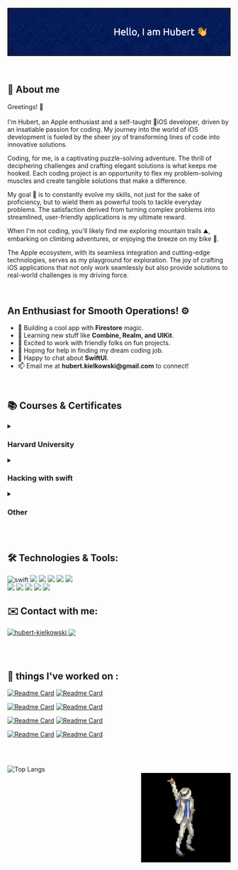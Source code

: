 ![Header](https://github.com/bashubb/bashubb/blob/main/github_header.png)


<br>
<h2>📍 About me</h2>
    <p >Greetings! 🚀 <br> 
     <br>
     I'm Hubert, an Apple enthusiast and a self-taught 📱iOS developer, driven by an insatiable passion for coding. My journey into the world of iOS development is fueled by the sheer joy of transforming lines of code into innovative solutions.</p>
    <p>Coding, for me, is a captivating puzzle-solving adventure. The thrill of deciphering challenges and crafting elegant solutions is what keeps me hooked. Each coding project is an opportunity to flex my problem-solving muscles and create tangible solutions that make a difference.</p>

   <p > My goal 🏹 is to constantly evolve my skills, not just for the sake of proficiency, but to wield them as powerful tools to tackle everyday problems. The satisfaction derived from turning complex problems into streamlined, user-friendly applications is my ultimate reward.</p>

   <p> When I'm not coding, you'll likely find me exploring mountain trails ⛰️, embarking on climbing adventures, or enjoying the breeze on my bike 🚴. </p>
   <p> The Apple ecosystem, with its seamless integration and cutting-edge technologies, serves as my playground for exploration. The joy of crafting iOS applications that not only work seamlessly but also provide solutions to real-world challenges is my driving force.
    </p>
    <br>




<h2>An Enthusiast for Smooth Operations! ⚙️   </h2>

<ul>
    <li>🔭 Building a cool app with <b>Firestore</b> magic.</li>
    <li>🌱 Learning new stuff like <b>Combine, Realm, and UIKit</b>.</li>
    <li>👯 Excited to work with friendly folks on fun projects.</li>
    <li>🤝 Hoping for help in finding my dream coding job.</li>
    <li>💬 Happy to chat about <b>SwiftUI</b>.</li>
    <li>📫 Email me at <b>hubert.kielkowski@gmail.com</b> to connect!</li>
</ul>
<br>


<h2> 📚 Courses & Certificates </h2>
<details>
    <summary><h3>Harvard University</h3></summary>
    <ul>
        <li><h4>CS50x - Introduction to computer science</h4></li>
        <p><i>I embarked on the CS50x journey, delving into a 10-week exploration that unfolded <br>
            the foundations of the C programming language,the adaptability of Python, the intricacies of SQL's database querying capabilities,<br>
            and the vibrant interactivity brought by HTML and JavaScript. Throughout this experience, I tackled over 30 coding challenges, culminating in a</i> <a href="https://github.com/bashubb/VisualSort">final project</a></p>
            <ul>
                <li><a href="https://github.com/bashubb/CS50x">Check My Solutions</a></li>
                <li><a href="https://certificates.cs50.io/750197ab-7311-4f6a-b936-c67a5a0fe3f9">Certificate</a></li>
            </ul>
            <br>
        <li><h4>CS50p - Introduction to computer science with Python</h4></li>
        <p><i>In the CS50 Python course, I explored essential programming concepts, <br>
            including functions, variables, conditionals, loops, exceptions, libraries, unit tests,<br>
            file I/O, and regular expressions. With hands-on challenges for each topic and a </i><a href="https://github.com/bashubb/Tic_tac_toe">final project</a>, <br><i>
            the course provided a practical and comprehensive understanding of Python. The entire curriculum was centered on Python,<br>
            offering a robust foundation for solving diverse programming problems.</i></p>
            <ul>
                <li><a href="https://github.com/bashubb/CS50p">Check My Solutions</a></li>
                <li><a href="https://certificates.cs50.io/671fc18b-72f6-435e-a4af-f3ae129ca738">Certificate</a></li>
            </ul>
            <br>
        <li><h4>CS50T - Technology</h4></li>
            <p><i>In CS50 Technology, I delved into lectures covering hardware, the Internet, multimedia, security,<br>
                programming, and web development. This course provided me with a solid foundation in today's technology and<br>
                prepared me for future advancements, fostering a deeper understanding of key concepts in a concise format.</i></p>
            <ul>
                <li><a href="https://certificates.cs50.io/f9730f55-bc0b-4d41-b8d3-f7d15495f1f7">Certificate</a></li>
            </ul>
    </ul>
</details>
<details>
    <summary><h3>Hacking with swift</h3></summary>
    <ul>
        <li><h4>100 days with swift</h4></li>
            <ul>
                <li><a href="https://github.com/bashubb/100-days-of-swift">Check My Solutions</a></li>
                <li><a href="">Certificate</a></li>
            </ul>
        <li><h4>100 days with swiftUI</h4></li>
            <ul>
                <li><a href="https://github.com/bashubb/100-days-of-swiftUI">Check My Solutions</a></li>
                <li><a href="">Certificate</a></li>
            </ul>
    </ul>
</details>
<details>
    <summary><h3>Other</h3></summary>
    <ul>
        <li><h4>Swift Essential Training</h4></li>
            <ul>
                <li><a href="https://github.com/bashubb/bashubb/blob/main/CertyfikatUkonczenia_Swift%205%20Essential%20Training.pdf">Certificate</a></li>
            </ul>
        <li><h4>Software Development Academy : Junior Python Developer Course</h4></li>
            <ul>
                <li><a href="https://app.diplomasafe.com/pl-PL/diploma/d24fa5ee81817728bf0f6c4b040d084bd7ffeb071">Certificate</a></li>
            </ul>
        <li><h4>Software Development Academy : Scrum Metodology</h4></li>
            <ul>
                <li><a href="https://app.diplomasafe.com/pl-PL/diploma/d0f76442265ab45b0e5a6d6cd9f644b63976a7269">Certificate</a></li>
            </ul>
        <li><h4>Deep Teaching Solutions : Learning How to Learn - Powerful mental tools to help you master tough subjects</h4></li>
            <ul>
                <li><a href="https://github.com/bashubb/bashubb/blob/main/Coursera%20CRSAXCP6FJSM-2.pdf">Certificate</a></li>
            </ul>
    </ul>
</details>
<br><br>
<h2> 🛠️ Technologies & Tools: </h2>

<p align="left">
<img src="https://img.shields.io/badge/Swift-F05138.svg?style=for-the-badge&logo=Swift&logoColor=white" alt="swift" />
<img src="https://img.shields.io/badge/Xcode-147EFB.svg?style=for-the-badge&logo=Xcode&logoColor=white" />
<img src="https://img.shields.io/badge/Firebase-FFCA28.svg?style=for-the-badge&logo=Firebase&logoColor=black" />
<img src="https://img.shields.io/badge/Realm-39477F.svg?style=for-the-badge&logo=Realm&logoColor=white" />
<img src="https://img.shields.io/badge/CocoaPods-EE3322.svg?style=for-the-badge&logo=CocoaPods&logoColor=white"/>
<img src="https://img.shields.io/badge/Apple-000000.svg?style=for-the-badge&logo=Apple&logoColor=white" /> <br>

<img src="https://img.shields.io/badge/Python-3776AB.svg?style=for-the-badge&logo=Python&logoColor=white"/>
<img src="https://img.shields.io/badge/JavaScript-F7DF1E.svg?style=for-the-badge&logo=JavaScript&logoColor=black"/>
<img src="https://img.shields.io/badge/HTML5-E34F26.svg?style=for-the-badge&logo=HTML5&logoColor=white"/>
<img src="https://img.shields.io/badge/Git-F05032.svg?style=for-the-badge&logo=Git&logoColor=white" />
<img src="https://img.shields.io/badge/GitHub-181717.svg?style=for-the-badge&logo=GitHub&logoColor=white" />
</p>

<h2>✉️ Contact with me:</h2> 

<p align="left">
<a href="https://linkedin.com/in/hubert-kielkowski" target="blank"><img align="center" src="https://img.shields.io/badge/LinkedIn-0A66C2.svg?style=for-the-badge&logo=LinkedIn&logoColor=white" alt="hubert-kielkowski"/> <a href="https://discord.gg/https://discord.gg/Hnr2vdnbSX" target="blank"><img align="center" src="https://img.shields.io/badge/Discord-5865F2.svg?style=for-the-badge&logo=Discord&logoColor=white"/></a>
</p>

<br><br>

<h2>📐 things I've worked on :</h2>

<p>
    
[![Readme Card](https://github-readme-stats.vercel.app/api/pin/?username=bashubb&repo=BillSpliter&text_color=848D97&border_color=21262C&bg_color=0D1117&description_lines_count=5)](https://github.com/bashubb/BillSpliter)
[![Readme Card](https://github-readme-stats.vercel.app/api/pin/?username=bashubb&repo=VisualSort&text_color=848D97&border_color=21262C&bg_color=0D1117&description_lines_count=5)](https://github.com/bashubb/VisualSort)
</p><p>
    
[![Readme Card](https://github-readme-stats.vercel.app/api/pin/?username=bashubb&repo=Tic_tac_toe&text_color=848D97&border_color=21262C&bg_color=0D1117&description_lines_count=5)](https://github.com/bashubb/Tic_tac_toe)
[![Readme Card](https://github-readme-stats.vercel.app/api/pin/?username=bashubb&repo=Unit-Converter&text_color=848D97&border_color=21262C&bg_color=0D1117&description_lines_count=5)](https://github.com/bashubb/Unit-Converter)
</p><p>
    
[![Readme Card](https://github-readme-stats.vercel.app/api/pin/?username=bashubb&repo=ChuckNorrisJokeApp&text_color=848D97&border_color=21262C&bg_color=0D1117&description_lines_count=5)](https://github.com/bashubb/ChuckNorrisJokeApp)
[![Readme Card](https://github-readme-stats.vercel.app/api/pin/?username=bashubb&repo=Simple_ToDO&text_color=848D97&border_color=21262C&bg_color=0D1117&description_lines_count=5)](https://github.com/bashubb/Simple_ToDO)
</p><p>
    
[![Readme Card](https://github-readme-stats.vercel.app/api/pin/?username=bashubb&repo=ScrollSampler&text_color=848D97&border_color=21262C&bg_color=0D1117&description_lines_count=5)](https://github.com/bashubb/ScrollSampler)
[![Readme Card](https://github-readme-stats.vercel.app/api/pin/?username=bashubb&repo=VisualSort&text_color=848D97&border_color=21262C&bg_color=0D1117&description_lines_count=5)](https://github.com/bashubb/VisualSort)
    
</p>
<br><br>
    
<p> 
    
![Top Langs](https://github-readme-stats.vercel.app/api/top-langs/?username=bashubb&&hide_progress=true&text_color=848D97&border_color=21262C&bg_color=0D1117)        
<img align="right" src="https://github.com/bashubb/bashubb/blob/main/jackson_dancing.gif" width="40%" height="40%">
</p>
 
